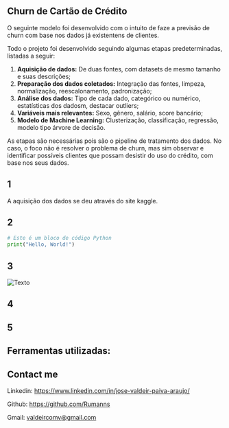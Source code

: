 ## Churn de Cartão de Crédito

O seguinte modelo foi desenvolvido com o intuito de faze a previsão de churn com base nos dados já existentens de clientes.

Todo o projeto foi desenvolvido seguindo algumas etapas predeterminadas, listadas a seguir:

1. **Aquisição de dados:** De duas fontes, com datasets de mesmo tamanho e suas descrições;
2. **Preparação dos dados coletados:** Integração das fontes, limpeza, normalização, reescalonamento, padronização;
3. **Análise dos dados:** Tipo de cada dado, categórico ou numérico, estatísticas dos dadosm, destacar outliers;
4. **Variáveis mais relevantes:** Sexo, gênero, salário, score bancário;
5. **Modelo de Machine Learning:** Clusterização, classificação, regressão, modelo tipo árvore de decisão.

As etapas são necessárias pois são o pipeline de tratamento dos dados. No caso, o foco não é resolver o problema de churn, mas sim observar e identificar possíveis clientes que possam desistir do uso do crédito, com base nos seus dados.

## 1
A aquisição dos dados se deu através do site kaggle.

## 2
```python
# Este é um bloco de código Python
print("Hello, World!")
```

## 3
![Texto](img/color_palett.png)


## 4


## 5



## Ferramentas utilizadas:



## Contact me
Linkedin: https://www.linkedin.com/in/jose-valdeir-paiva-araujo/

Github: https://github.com/Rumanns

Gmail: valdeircomv@gmail.com



